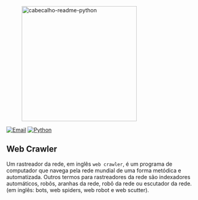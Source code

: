 <figure>
  <img src="https://www.seobility.net/en/wiki/images/2/28/Search-engine-crawlers.png" alt="cabecalho-readme-python" height="300" align="middle">
</figure>

[![Email](https://img.shields.io/badge/email-wendelanchieta%40gmail.com-blue)](mailto:wendelanchieta@gmail.com)
[![Python](https://img.shields.io/badge/python-blue)](#)


## Web Crawler

Um rastreador da rede, em inglês `web crawler`, é um programa de computador que navega pela rede mundial de uma forma metódica e automatizada. Outros termos para rastreadores da rede são indexadores automáticos, robôs, aranhas da rede, robô da rede ou escutador da rede. (em inglês: bots, web spiders, web robot e web scutter).